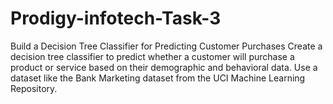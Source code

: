 # Prodigy-infotech-Task-3
Build a Decision Tree Classifier for Predicting Customer Purchases
Create a decision tree classifier to predict whether a customer will purchase a product or service based on their demographic and behavioral data. Use a dataset like the Bank Marketing dataset from the UCI Machine Learning Repository.
